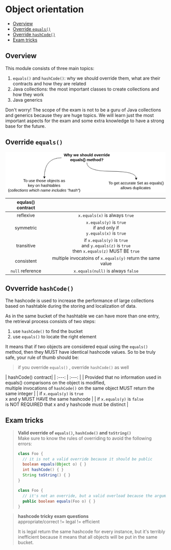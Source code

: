# Object orientation
+ [Overview](#overview)
+ [Override ``equals()``](#override-equals)
+ [Override ``hashCode()``](#ovverride-hashcode)
+ [Exam tricks](#exam-tricks)

## Overview
This module consists of three main topics:
 1. ``equals()`` and ``hashCode()``: why we should override them, what are their contracts and how they are related
 2. Java collections: the most important classes to create collections and how they work
 3. Java generics
 
Don't worry! The scope of the exam is not to be a guru of Java collections and generics because they are huge topics.
We will learn just the most important aspects for the exam and some extra knowledge to have a strong base for the future. 

## Override ``equals()``

![alt text](readme_resources/why-override-%20equals.png)

| equlas() contract| |
| :---: | :---: |
| reflexive | ``x.equals(x)`` is always ``true`` |
| symmetric | ``x.equals(y)`` is ``true`` <br/> if and only if <br/> ``y.equals(x)`` is ``true`` |
| transitive | if ``x.equals(y)`` is ``true`` <br/> and ``y.equals(z)`` is ``true`` <br/> then ``x.equals(z)`` MUST BE ``true``  |
| consistent | multiple invocatoins of ``x.equals(y)`` return the same value |
| ``null`` reference | ``x.equals(null)`` is always ``false`` |

## Ovverride ``hashCode()``
The hashcode is used to increase the performance of large collections based on hashtable during the storing and localization of data.

As in the same bucket of the hashtable we can have more than one entry, the retrieval process consists of two steps:
 1. use ``hashCode()`` to find the bucket
 2. use ``equals()`` to locate the right element
 
It means that if two objects are considered equal using the ``equals()`` method, then they MUST have identical hashcode values. 
So to be truly safe, your rule of thumb should be:
 > if you override ``equals()`` , override ``hashCode()`` as well

| hashCode() contract|
| :---: | :---: |
| Provided that no information used in equals() comparisons on the object is modified, <br/> multiple invocations of ``hashCode()`` on the same object MUST return the same integer |
| if ``x.equals(y)`` is ``true`` <br/> x and y MUST HAVE the same hashcode |
| if ``x.equals(y)`` is ``false`` <br/> is NOT REQUIRED that x and y hashcode must be distinct |

## Exam tricks
> **Valid override of ``equals()``, ``hashCode()`` and ``toString()``** \
> Make sure to know the rules of overriding to avoid the following errors:
>   ```java
>   class Foo {
>     // it is not a valid override because it should be public 
>     boolean equals(Object o) { } 
>     int hashCode() { } 
>     String toString() { } 
>   }
>   ```
>   ```java
>   class Foo {
>     // it's not an override, but a valid overload because the argument type is not Object 
>     public boolean equals(Foo o) { }
>   }
>   ```

> **hashcode tricky exam questions** \
> appropriate/correct != legal != efficient
> 
> It is legal return the same hashcode for every instance, but it's terribly inefficient because it means that
> all objects will be put in the same bucket.  